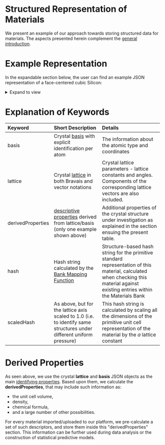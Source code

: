 # Structured Representation of Materials

We present an example of our approach towards storing structured data for materials. The aspects presented herein complement the [general introduction](/entities-general/data.md).

# Example Representation

In the expandable section below, the user can find an example JSON representation of a face-centered cubic Silicon: 

<details>
  <summary>
     Expand to view
  </summary> 

```json
{
    "name" : "Silicon FCC",
    "basis" : {
        "units" : "crystal",
        "elements" : [
            {
                "id" : 1,
                "value" : "Si"
            },
            {
                "id" : 2,
                "value" : "Si"
            }
        ],
        "coordinates" : [
            {
                "id" : 1,
                "value" : [
                    0,
                    0,
                    0
                ]
            },
            {
                "id" : 2,
                "value" : [
                    0.25,
                    0.25,
                    0.25
                ]
            }
        ]
    },
    "lattice" : {
        "a" : 3.867,
        "c" : 3.867,
        "b" : 3.867,
        "units" : {
            "length" : "angstrom",
            "angle" : "degree"
        },
        "alpha" : 60,
        "type" : "FCC",
        "beta" : 60,
        "gamma" : 60,
        "vectors" : {
            "a" : [
                3.34892,
                0,
                1.9335
            ],
            "b" : [
                1.116307,
                3.157392,
                1.9335
            ],
            "c" : [
                0,
                0,
                3.867
            ],
            "alat" : 1,
            "units" : "angstrom"
        }
    },
    "formula" : "Si",
    "unitCellFormula" : "Si2",
    "tags" : [
        "silicon"
    ],
    "derivedProperties" : [
        {
            "units" : "angstrom^3",
            "name" : "volume",
            "value" : 40.88909038874689
        }
    ],
    "exabyteId" : "e3nJ9g7tLaARSA25g",
    "createdAt" : "2016-10-27T07:35:53.740Z",
    "updatedAt" : "2017-08-12T09:22:19.468Z",
    "hash" : "fa78cb87eb5c25d1661a8ba5c0654d24",
    "scaledHash" : "a4b8b020e89ff7c1c1c7b7bcf19de84e"
}
```

  </details>


# Explanation of Keywords

| Keyword    |  Short Description      | Details        | 
| :-------- |:----------- |:------------- |
| basis   | Crystal [basis](/materials-designer/source-editor/basis.md) with explicit identification per atom  | The information about the atomic type and coordinates |
| lattice | Crystal [lattice](/materials-designer/source-editor/lattice.md) in both Bravais and vector notations  | Crystal lattice parameters - lattice constants and angles. Components of the corresponding lattice vectors are also included. |
| derivedProperties | [descriptive properties](/data/convention/structured.md#by-relation-to-workflow) derived from lattice/basis (only one example shown above) | Additional properties of the crystal structure under investigation as explained in the section ensuing the present table. |
| hash | Hash string calculated by the [Bank Mapping Function](bank.md)  |   Structure-based hash string for the primitive standard representation of this material, calculated when checking this material against existing entries within the Materials Bank |
| scaledHash | As above, but for the lattice axis scaled to 1.0 (i.e. to identify same structures under different uniform pressure) | This hash string is calculated by scaling all the dimensions of the primitive unit cell representation of the material by the $a$ lattice constant |

# Derived Properties

As seen above, we use the crystal **lattice** and **basis** JSON objects as the main [identifying properties](/data/convention/structured.md#by-relation-to-uniqueness). Based upon them, we calculate the **derivedProperties**, that may include such information as:
 
 - the unit cell volume, 
 - density, 
 - chemical formula, 
 - and a large number of other possibilities. 
 
 For every material imported/uploaded to our platform, we pre-calculate a set of such descriptors, and store them inside this "derivedProperties" section. This information can be further used during data analysis or the construction of statistical predictive models.
